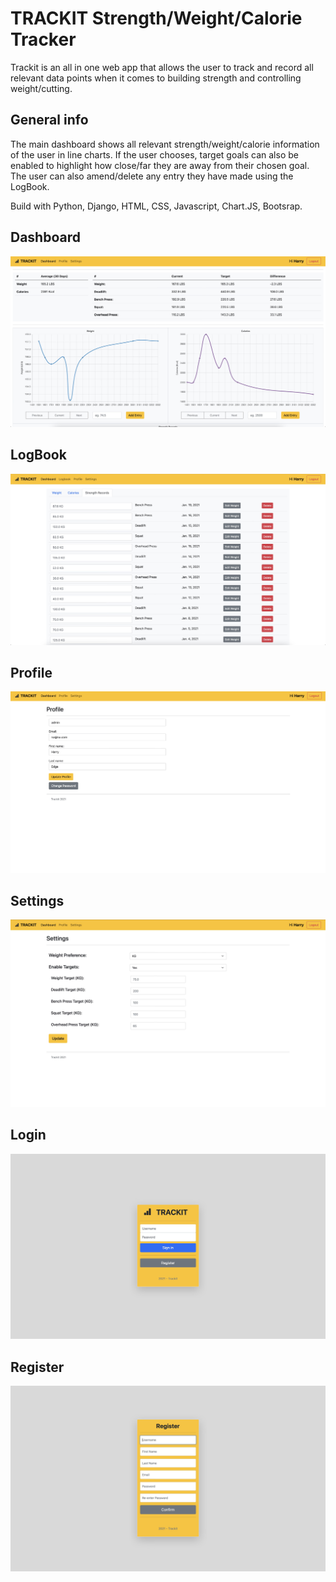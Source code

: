 # TRACKIT Strength/Weight/Calorie Tracker
Trackit is an all in one web app that allows the user to track and record all relevant data points when it comes to building strength and controlling weight/cutting.  

## General info
The main dashboard shows all relevant strength/weight/calorie information of the user in line charts. If the user chooses, target goals can also be enabled to highlight how close/far they are away from their chosen goal. The user can also amend/delete any entry they have made using the LogBook.

Build with Python, Django, HTML, CSS, Javascript, Chart.JS, Bootsrap.

## Dashboard
![](/sampleimages/Dashboard.jpeg?raw=true "Dashboard")

## LogBook
![](/sampleimages/Logbook.jpeg?raw=true "Logbook")

## Profile
![](/sampleimages/Profile.jpeg?raw=true "Profile")

## Settings
![](/sampleimages/Settings.jpeg?raw=true "Settings")

## Login
![](/sampleimages/Login.jpeg?raw=true "Login")

## Register 
![](/sampleimages/Register.jpeg?raw=true "Register")